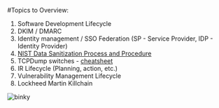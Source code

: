 #Topics to Overview:

1. Software Development Lifecycle
2. DKIM / DMARC
3. Identity management / SSO Federation (SP - Service Provider, IDP - Identity Provider)
4. [NIST Data Sanitization Process and Procedure](https://www.irs.gov/privacy-disclosure/media-sanitization-guidelines#:~:text=Media%20Sanitization%20Overview.%20The%20National%20Institute%20of%20Standards,four%20categories%20of%20media%20sanitization%3A%20disposal%2C%20clearing%20)
5. TCPDump switches - [cheatsheet](https://cdn.comparitech.com/wp-content/uploads/2019/06/tcpdump-cheat-sheet-1.pdf)
6. IR Lifecycle (Planning, action, etc.)
7. Vulnerability Management Lifecycle
8. Lockheed Martin Killchain

![binky](C:\Users\golgothus\OneDrive\Pictures\Greenshot\2021-05-06_00_03_40-golgothus_DESKTOP-F6J733L.png)